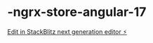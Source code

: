 # -ngrx-store-angular-17

[Edit in StackBlitz next generation editor ⚡️](https://stackblitz.com/~/github.com/urtaav/-ngrx-store-angular-17)